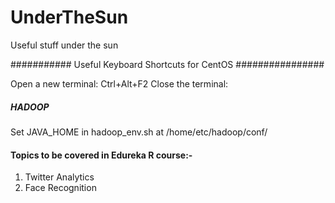 UnderTheSun
===========

Useful stuff under the sun


########### Useful Keyboard Shortcuts for CentOS  ################

Open a new terminal:  Ctrl+Alt+F2
Close the terminal: 


##### HADOOP
Set JAVA_HOME in hadoop_env.sh at /home/etc/hadoop/conf/


####  Topics to be covered in Edureka R course:-
1. Twitter Analytics
2. Face Recognition
